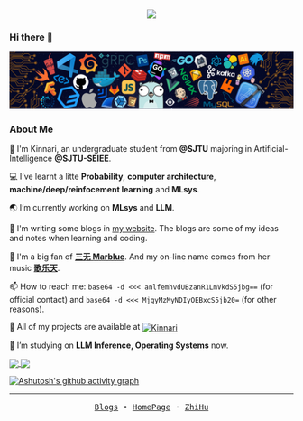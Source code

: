 <div align=center>
  <img align="center" src="https://count.getloli.com/@KinnariyaMamaTanha" />
</div>

### Hi there 👋

![image](assets/Programming.png)

### **About Me**

🔭 I'm Kinnari, an undergraduate student from **@SJTU** majoring in Artificial-Intelligence **@SJTU-SEIEE**.

💻 I’ve learnt a litte **Probability**, **computer architecture**, **machine/deep/reinfocement learning** and **MLsys**.

🌏 I’m currently working on **MLsys** and **LLM**.

<!-- 👀 I'm a lab intern in SJTU-IPADS now. -->

<!-- 😘 I'm passionate about open-source projects and culture. Previously, I mainly contributed to [Chcore](https://github.com/SJTU-IPADS/OS-Course-Lab) and [jcourse_go](https://github.com/SJTU-jCourse/jcourse_go), and I am looking forward to more participation and collaboration in the open-source community. -->

📒 I'm writing some blogs in <a href="https://kinnariyamamatanha.github.io/">my website</a>. The blogs are some of my ideas and notes when learning and coding.

📜 I'm a big fan of [**三无 Marblue**](https://space.bilibili.com/284120). And my on-line name comes from her music [**歌乐天**](https://www.youtube.com/watch?v=m-UhtKnaLQU).

📫 How to reach me: `base64 -d <<< anlfemhvdUBzanR1LmVkdS5jbg==` (for official contact) and `base64 -d <<< MjgyMzMyNDIyOEBxcS5jb20=` (for other reasons).

💬 All of my projects are available at <a href="https://github.com/KinnariyaMamaTanha" target="blank"><img align="center" src="https://raw.githubusercontent.com/rahuldkjain/github-profile-readme-generator/master/src/images/icons/Social/github.svg" alt="Kinnari" height="30" width="40" /></a>

🌱 I’m studying on **LLM Inference, Operating Systems** now.

<a href="https://github.com/anuraghazra/github-readme-stats">
  <img height=200 align="center" src="https://github-readme-stats-kinnari.vercel.app/api?username=KinnariyaMamaTanha&show_icons=true&theme=tokyonight&hide_border=true" />
</a>
<a href="https://github.com/anuraghazra/github-readme-stats">
  <img height=200 align="center" src="https://github-readme-stats-kinnari.vercel.app/api/top-langs?username=KinnariyaMamaTanha&layout=compact&langs_count=8&card_width=320&show_icons=true&theme=tokyonight&hide_border=true" />
</a>

[![Ashutosh's github activity graph](https://github-readme-activity-graph.vercel.app/graph?username=KinnariyaMamaTanha&theme=react-dark)](https://github.com/ashutosh00710/github-readme-activity-graph)

---

<p align="center">
  <samp>
    <a href="https://kinnari-blog.vercel.app/">Blogs</a> ∙
    <a href="https://KinnariyaMamaTanha.github.io/academy/">HomePage</a> ·
    <a href="https://www.zhihu.com/people/Kinnariya">ZhiHu</a>
  </samp>
</p>

